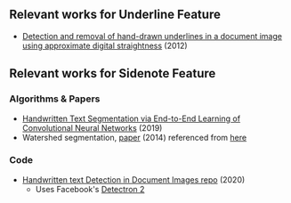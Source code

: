 ## Relevant works for Underline Feature
- [Detection and removal of hand-drawn underlines in a document image using approximate digital straightness](https://dl.acm.org/doi/abs/10.1145/2432553.2432576) (2012)

## Relevant works for Sidenote Feature

### Algorithms & Papers
- [Handwritten Text Segmentation via End-to-End Learning of Convolutional Neural Networks](https://arxiv.org/pdf/1906.05229.pdf) (2019)
- Watershed segmentation, [paper](http://ictactjournals.in/paper/IJIVP_V4_I3_Paper_7_767_772.pdf) (2014) referenced from [here](https://cs.stackexchange.com/a/88497)

### Code
- [Handwritten text Detection in Document Images repo](https://github.com/crazycloud/Handwritten-text-Detection-Detectron2) (2020)
  - Uses Facebook's [Detectron 2](https://github.com/facebookresearch/detectron2)
